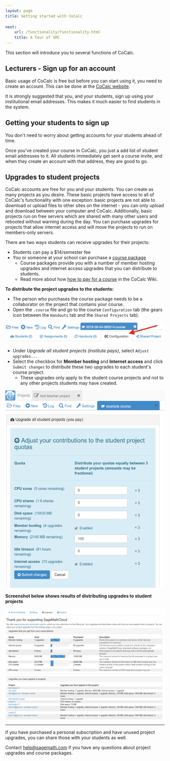 ```yaml
---
layout: page
title: Getting started with CoCalc

next:
    url: /functionality/functionality.html
    title: A Tour of SMC
---
```


This section will introduce you to several functions of CoCalc.

## Lecturers - Sign up for an account

Basic usage of CoCalc is free but before you can start using it, you need to create an account. This can be done at the [CoCalc website](https://cocalc.com/).

It is strongly suggested that you, and your students, sign up using your institutional email addresses.
This makes it much easier to find students in the system.

## Getting your students to sign up

You don't need to worry about getting accounts for your students ahead of time.

Once you've created your course in CoCalc, you just a add list of student email addresses to it. All students immediately get sent a course invite, and when they create an account with that address, they are good to go.

## Upgrades to student projects

CoCalc accounts are free for you and your students. You can create as many projects as you desire.  These basic projects have access to all of CoCalc's functionality with one exception: basic projects are not able to download or upload files to other sites on the internet - you can only upload and download between your computer and CoCalc.  Additionally, basic projects run on free servers which are shared with many other users and rebooted without warning during the day.  You can purchase upgrades for projects that allow internet access and will move the projects to run on members-only servers.

There are two ways students can receive upgrades for their projects:
- Students can pay a \$14/semester fee
- You or someone at your school can purchase a [course package](https://cocalc.com/policies/pricing.html)
    - Course packages provide you with a number of member hosting upgrades and internet access upgrades that you can distribute to students.
    - Read more about how [how to pay for a course](https://github.com/sagemathinc/cocalc/wiki/prof-pay) in the CoCalc Wiki.

**To distribute the project upgrades to the students:**
- The person who purchases the course package needs to be a collaborator on the project that contains your course.
- Open the `.course` file and go to the course  `Configuration` tab (the gears icon between the `Handouts` tab and the `Shared Projects` tab).  

![](course_settings_tab.png)

- Under *Upgrade all student projects (institute pays)*,  select `Adjust upgrades...`
- Select the checkbox for **Member hosting** and **Internet access** and click `Submit changes` to distribute these two upgrades to each student's course project.
    - These upgrades only apply to the student course projects and not to any other projects students may have created.

![](smc-course-upgrades.png)


**Screenshot below shows results of distributing upgrades to student projects**

![](smc-account-upgrades-distributed-student-projects.png)

---

If you have purchased a personal subscription and have unused project upgrades, you can share those with your students as well.

Contact [help@sagemath.com](help@sagemath.com) if you have any questions about project upgrades and course packages.
